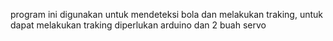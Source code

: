 program ini digunakan untuk mendeteksi bola dan melakukan traking,
untuk dapat melakukan traking diperlukan arduino dan 2 buah servo
